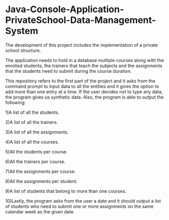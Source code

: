 # Java-Console-Application-PrivateSchool-Data-Management-System

The development of this project includes the implementation of a private school structure.

The application needs to hold in a database multiple courses along with the enrolled students, 
the trainers that teach the subjects and the assignments that the students need to submit during the course duration.

This repository refers to the first part  of the project and it asks 
from the command prompt to input data to all the entities
and it gives the option to add more than one entry at a time.
If the user decides not to type any data, the program gives us synthetic data.
Also, the program is able to output the following:

1)A list of all the students. 

2)A list of all the trainers. 

3)A list of all the assignments.

4)A list of all the courses. 

5)All the students per course.

6)All the trainers per course.

7)All the assignments per course.

8)All the assignments per student.

9)A list of students that belong to more than one courses.

10)Lastly, the program asks from the user a date and it should output a list of
students who need to submit one or more assignments on the same calendar week
as the given date.
